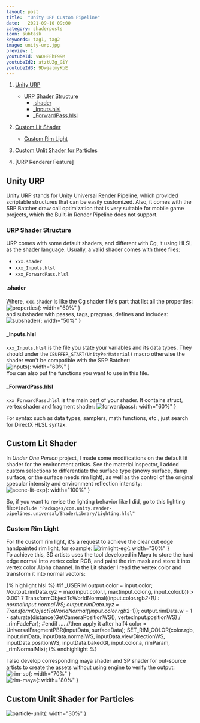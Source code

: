 ```yaml
---
layout: post
title:  "Unity URP Custom Pipeline"
date:   2021-09-10 09:00
category: shaderposts
icon: subtask
keywords: tag1, tag2
image: unity-urp.jpg
preview: 1
youtubeId: vWOHPEhF99M
youtubeId2: atztUZg_GiY
youtubeId3: 9DwjalmyKbE
---
```


1. [Unity URP](#unity-urp)
    - [URP Shader Structure](#urp-shader-structure)
        - [.shader](#shader)
        - [_Inputs.hlsl](#inputshlsl)
        - [_ForwardPass.hlsl](#forwardpasshlsl)
2. [Custom Lit Shader](#custom-lit-shader)
    - [Custom Rim Light](#custom-rim-light)
3. [Custom Unlit Shader for Particles](#custom-unlit-shader-for-particles)

4. [URP Renderer Feature]

## Unity URP 
[Unity URP](https://docs.unity3d.com/Packages/com.unity.render-pipelines.universal@11.0/manual/index.html)
stands for Unity Universal Render Pipeline, which provided scriptable structures that can be easily customized. Also, it comes with the SRP Batcher draw call optimization that is very suitable for mobile game projects, which the Built-in Render Pipeline does not support. 

### URP Shader Structure
URP comes with some default shaders, and different with Cg, it using HLSL as the shader language. Usually, a valid shader comes with three files:
- `xxx.shader`
- `xxx_Inputs.hlsl`
- `xxx_ForwardPass.hlsl`

#### .shader
Where, `xxx.shader` is like the Cg shader file's part that list all the properties:<br />
![properties](/post-img/shaderposts/unity-urp/properties.jpg){: width="60%" }<br />
and subshader with passes, tags, pragmas, defines and includes:<br />
![subshader](/post-img/shaderposts/unity-urp/subshader.jpg){: width="50%" }<br />

#### _Inputs.hlsl
`xxx_Inputs.hlsl` is the file you state your variables and its data types. They should under the `CBUFFER_START(UnityPerMaterial)` macro otherwise the shader won't be compatible with the SRP Batcher: <br />
![inputs](/post-img/shaderposts/unity-urp/inputs.jpg){: width="60%" }<br />
You can also put the functions you want to use in this file.<br />

#### _ForwardPass.hlsl
`xxx_ForwardPass.hlsl` is the main part of your shader. It contains struct, vertex shader and fragment shader:
![forwardpass](/post-img/shaderposts/unity-urp/forwardpass.jpg){: width="60%" }<br />

For syntax such as data types, samplers, math functions, etc., just search for DirectX HLSL syntax. 


## Custom Lit Shader
In *Under One Person* project, I made some modifications on the default lit shader for the environment artists. See the material inspector, I added custom selections to differentiate the surface type (snowy surface, damp surface, or the surface needs rim light), as well as the control of the original specular intensity and environment reflection intensity:  <br />
![scene-lit-exp](/post-img/shaderposts/unity-urp/scene-lit-exp.jpg){: width="100%" }<br />

So, if you want to revise the lighting behavior like I did, go to this lighting file:`#include "Packages/com.unity.render-pipelines.universal/ShaderLibrary/Lighting.hlsl"`

### Custom Rim Light
For the custom rim light, it's a request to achieve the clear cut edge handpainted rim light, for example: ![rimlight-eg](/post-img/shaderposts/unity-urp/rimlight-eg.jpg){: width="30%" }<br />
To achieve this, 3D artists uses the tool developed in Maya to store the hard edge normal into vertex color RGB, and paint the rim mask and store it into vertex color Alpha channel. In the Lit shader I read the vertex color and transform it into normal vectors:<br />

{% highlight hlsl %}
#if _USERIM
    output.color = input.color;
    //output.rimData.xyz = max(input.color.r, max(input.color.g, input.color.b)) > 0.001 ? TransformObjectToWorldNormal((input.color.rgb*2-1)) : normalInput.normalWS;
    output.rimData.xyz = TransformObjectToWorldNormal((input.color.rgb*2-1));
    output.rimData.w = 1 - saturate(distance(GetCameraPositionWS(), vertexInput.positionWS) / _rimFadeFar);
#endif
    ....
    //then apply it after half4 color = UniversalFragmentPBR(inputData, surfaceData);
SET_RIM_COLOR(color.rgb, input.rimData, inputData.normalWS, inputData.viewDirectionWS, inputData.positionWS, inputData.bakedGI, input.color.a, rimParam, _rimNormalMix);
{% endhighlight %}

I also develop corresponding maya shader and SP shader for out-source artists to create the assets without using engine to verify the output:<br />
![rim-sp](/post-img/shaderposts/unity-urp/rim-sp.png){: width="70%" }<br />
![rim-maya](/post-img/shaderposts/unity-urp/rim-maya.jpg){: width="80%" }<br />



## Custom Unlit Shader for Particles
![particle-unlit](/post-img/shaderposts/unity-urp/particle-unlit.png){: width="30%" }<br />



